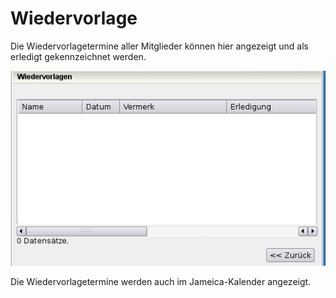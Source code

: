 # Wiedervorlage

Die Wiedervorlagetermine aller Mitglieder können hier angezeigt und als erledigt gekennzeichnet werden.

![](../assets/wiedervorlage.jpg)

Die Wiedervorlagetermine werden auch im Jameica-Kalender angezeigt.

